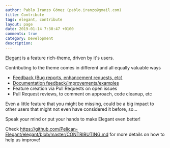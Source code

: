 ```yaml
---
author: Pablo Iranzo Gómez (pablo.iranzo@gmail.com)
title: Contribute
tags: elegant, contribute
layout: page
date: 2019-01-14 7:30:47 +0100
comments: true
category: Development
description:
---
```


[Elegant](https://github.com/Pelican-Elegant/elegant) is a feature rich-theme, driven by it's users.

Contributing to the theme comes in different and all equally valuable ways

- [Feedback (Bug reports, enhancement requests, etc)](https://github.com/pelican-elegant/elegant/issues/)
- [Documentation feedback/improvements/examples](https://github.com/pelican-elegant/documentation/issues/)
- Feature creation via Pull Requests on open issues
- Pull Request reviews, to comment on approach, code cleanup, etc

Even a little feature that you might be missing, could be a big impact to other users that might not even have considered it before, so...

Speak your mind or put your hands to make Elegant even better!

Check <https://github.com/Pelican-Elegant/elegant/blob/master/CONTRIBUTING.md> for more details on how to help us improve!
